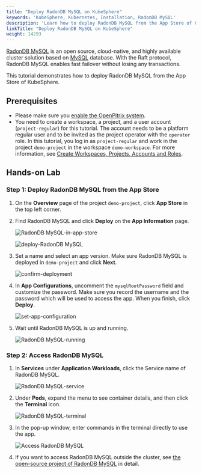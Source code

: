 ```yaml
---
title: "Deploy RadonDB MySQL on KubeSphere"
keywords: 'KubeSphere, Kubernetes, Installation, RadonDB MySQL'
description: 'Learn how to deploy RadonDB MySQL from the App Store of KubeSphere and access its service.'
linkTitle: "Deploy RadonDB MySQL on KubeSphere"
weight: 14293
---
```


[RadonDB MySQL](https://github.com/radondb/radondb-mysql-kubernetes) is an open source, cloud-native, and highly available cluster solution based on [MySQL](https://MySQL.org) database. With the Raft protocol, RadonDB MySQL enables fast failover without losing any transactions.

This tutorial demonstrates how to deploy RadonDB MySQL from the App Store of KubeSphere.

## Prerequisites

- Please make sure you [enable the OpenPitrix system](../../../pluggable-components/app-store/).
- You need to create a workspace, a project, and a user account (`project-regular`) for this tutorial. The account needs to be a platform regular user and to be invited as the project operator with the `operator` role. In this tutorial, you log in as `project-regular` and work in the project `demo-project` in the workspace `demo-workspace`. For more information, see [Create Workspaces, Projects, Accounts and Roles](../../../quick-start/create-workspace-and-project/).

## Hands-on Lab

### Step 1: Deploy RadonDB MySQL from the App Store

1. On the **Overview** page of the project `demo-project`, click **App Store** in the top left corner.

2. Find RadonDB MySQL and click **Deploy** on the **App Information** page.

   ![RadonDB MySQL-in-app-store](/images/docs/appstore/built-in-apps/radondb-mysql-app/radondb-mysql-in-app-store.png)

   ![deploy-RadonDB MySQL](/images/docs/appstore/built-in-apps/radondb-mysql-app/deploy-radondb-mysql.png)

3. Set a name and select an app version. Make sure RadonDB MySQL is deployed in `demo-project` and click **Next**.

   ![confirm-deployment](/images/docs/appstore/built-in-apps/radondb-mysql-app/confirm-deployment.png)

4. In **App Configurations**, uncomment the `mysqlRootPassword` field and customize the password. Make sure you record the username and the password which will be used to access the app. When you finish, click **Deploy**.

   ![set-app-configuration](/images/docs/appstore/built-in-apps/radondb-mysql-app/set-app-configuration.png)

5. Wait until RadonDB MySQL is up and running.

   ![RadonDB MySQL-running](/images/docs/appstore/built-in-apps/radondb-mysql-app/radondb-mysql-running.png)

### Step 2: Access RadonDB MySQL

1. In **Services** under **Application Workloads**, click the Service name of RadonDB MySQL.

   ![RadonDB MySQL-service](/images/docs/appstore/built-in-apps/radondb-mysql-app/radondb-mysql-service.png)

2. Under **Pods**, expand the menu to see container details, and then click the **Terminal** icon.

   ![RadonDB MySQL-terminal](/images/docs/appstore/built-in-apps/radondb-mysql-app/radondb-mysql-terminal.png)

3. In the pop-up window, enter commands in the terminal directly to use the app.

   ![Access RadonDB MySQL](/images/docs/appstore/built-in-apps/radondb-mysql-app/radondb-mysql-service-terminal.png)

4. If you want to access RadonDB MySQL outside the cluster, see [the open-source project of RadonDB MySQL](https://github.com/radondb/radondb-mysql-kubernetes) in detail.
